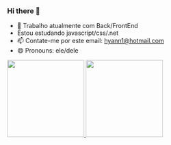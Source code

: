 ### Hi there 👋


- 🔭 Trabalho atualmente com Back/FrontEnd
-  Estou estudando javascript/css/.net
- 📫  Contate-me por este email: hyann1@hotmail.com
- 😄 Pronouns: ele/dele


<div>
  <a href="https://github.com/ErickAlencar09" />
  <img height="180cm" src="https://github-readme-stats.vercel.app/api?username=ErickAlencar09&theme=dracula&show_icons=true" />
  <img height="180cm" src="https://github-readme-stats.vercel.app/api/top-langs/?username=ErickAlencar09&theme=dracula&layout=compact" />
</div>
